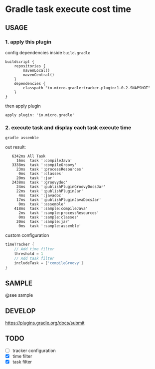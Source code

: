 # Gradle task execute cost time

## USAGE
### 1. apply this plugin
config dependencies inside `build.gradle`
```
buildscript {
    repositories {
        mavenLocal()
        mavenCentral()
    }
    dependencies {
        classpath "io.micro.gradle:tracker-plugin:1.0.2-SNAPSHOT"
    }
}
```
then apply plugin
```
apply plugin: 'io.micro.gradle'
```

### 2. execute task and display each task execute time
```shell
gradle assemble
```
out result:
```
   6342ms All Task
     16ms  task ':compileJava'
   3338ms  task ':compileGroovy'
     23ms  task ':processResources'
      0ms  task ':classes'
     20ms  task ':jar'
   2438ms  task ':groovydoc'
     24ms  task ':publishPluginGroovyDocsJar'
     22ms  task ':publishPluginJar'
      4ms  task ':javadoc'
     17ms  task ':publishPluginJavaDocsJar'
      0ms  task ':assemble'
    418ms  task ':sample:compileJava'
      2ms  task ':sample:processResources'
      0ms  task ':sample:classes'
     20ms  task ':sample:jar'
      0ms  task ':sample:assemble'
```

custom configuration
```groovy
timeTracker {
    // Add time filter
    threshold = 1
    // Add task filter
    includeTask = ['compileGroovy']
}
```

## SAMPLE
@see sample


## DEVELOP
https://plugins.gradle.org/docs/submit

## TODO
- [ ] tracker configuration
- [x] time filter
- [x] task filter
